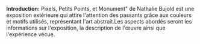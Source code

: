 **Introduction:**
Pixels, Petits Points, et Monument" de Nathalie Bujold est une exposition extérieure qui attire l'attention des passants grâce aux couleurs et motifs utilisés, représentant l'art abstrait.Les aspects abordés seront les informations sur l'exposition, la description de l'œuvre ainsi que l'expérience vécue.
